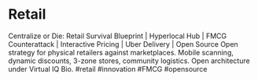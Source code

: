# Retail
Centralize or Die: Retail Survival Blueprint | Hyperlocal Hub | FMCG Counterattack | Interactive Pricing | Uber Delivery | Open Source  Open strategy for physical retailers against marketplaces. Mobile scanning, dynamic discounts, 3-zone stores, community logistics. Open architecture under Virtual IQ Bio.  #retail #innovation #FMCG #opensource
